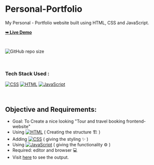 # Personal-Portfolio
My Personal - Portfolio website built using HTML, CSS and JavaScript. <p> <a href="https://ayush-sleeping.github.io/Personal-Portfolio/"><strong>➥ Live Demo</strong></a> </p>


<br>

<div>
  
  ![GitHub repo size](https://img.shields.io/github/repo-size/ayush-sleeping/Personal-Portfolio)

</div>  

<br>

### Tech Stack Used :
<a href="#"><img alt="CSS" src="https://img.shields.io/badge/CSS3-1572B6?style=for-the-badge&logo=css3&logoColor=white"  ></a> <a href="#"><img alt="HTML" src="https://img.shields.io/badge/HTML5-E34F26?style=for-the-badge&logo=html5&logoColor=white"  ></a> <a href="#"><img alt="JavaScript" src="https://img.shields.io/badge/JavaScript-323330?style=for-the-badge&logo=javascript&logoColor=F7DF1E"  ></a> 

<br>

## Objective and Requirements:
 - Goal: To Create a nice looking "Tour and travel booking frontend-website"
 - Using <a href="#"><img alt="HTML" src="https://img.shields.io/badge/HTML-E34F26.svg?logo=html5&logoColor=white"></a> ( Creating the structure 🏗️ ) 
 - Adding <a href="#"><img alt="CSS" src="https://img.shields.io/badge/CSS-1572B6.svg?logo=css3&logoColor=white"></a> ( giving the styling ✨ )
 - Using <a href="#"><img alt="JavaScript" src="https://img.shields.io/badge/JavaScript-F7DF1E.svg?logo=javascript&logoColor=black"></a> ( giving the functionality ⚙️ )
- Required: editor and browser :computer:
- Visit [here](https://ayush-sleeping.github.io/Personal-Portfolio/) to see the output.

<br>

